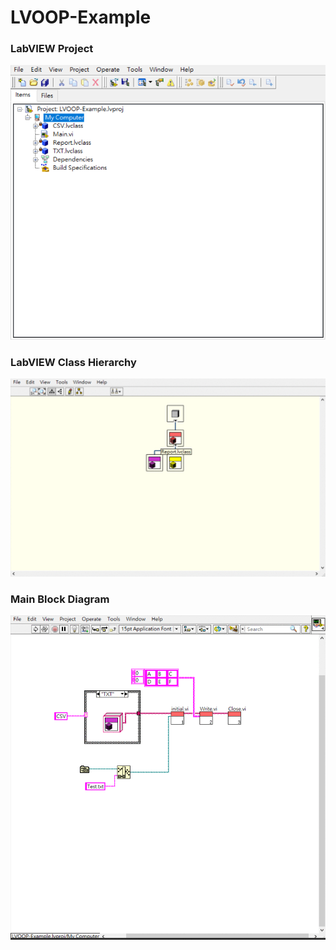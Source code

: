 # LVOOP-Example
### LabVIEW Project
![LabVIEW Project](https://github.com/Offliners/LabVIEW_projects/blob/master/Medium/LVOOP-Example/LVOOP-Example.lvproj%20-%20Project%20Explorer.png)

### LabVIEW Class Hierarchy
![LabVIEW Class Hierarchy](https://github.com/Offliners/LabVIEW_projects/blob/master/Medium/LVOOP-Example/LabVIEW%20Class%20Hierarchy.gif)

### Main Block Diagram 
![Main Block Diagram](https://github.com/Offliners/LabVIEW_projects/blob/master/Medium/LVOOP-Example/Main.vi%20block%20diagram.gif)
